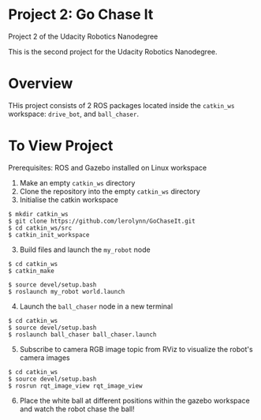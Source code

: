 # Project 2: Go Chase It
Project 2 of the Udacity Robotics Nanodegree

This is the second project for the Udacity Robotics Nanodegree.


# Overview
THis project consists of 2 ROS packages located inside the ```catkin_ws``` workspace: ```drive_bot```, and ```ball_chaser```.

# To View Project
Prerequisites: ROS and Gazebo installed on Linux workspace

1. Make an empty ```catkin_ws``` directory
2. Clone the repository into the empty ```catkin_ws``` directory
3. Initialise the catkin workspace
```
$ mkdir catkin_ws
$ git clone https://github.com/lerolynn/GoChaseIt.git
$ cd catkin_ws/src
$ catkin_init_workspace
```
3. Build files and launch the ```my_robot``` node
```
$ cd catkin_ws
$ catkin_make
```
```
$ source devel/setup.bash
$ roslaunch my_robot world.launch
```
4. Launch the ```ball_chaser``` node in a new terminal
```
$ cd catkin_ws
$ source devel/setup.bash
$ roslaunch ball_chaser ball_chaser.launch
```
5. Subscribe to camera RGB image topic from RViz to visualize the robot's camera images
```
$ cd catkin_ws
$ source devel/setup.bash
$ rosrun rqt_image_view rqt_image_view
```
6. Place the white ball at different positions within the gazebo workspace and watch the robot chase the ball!
